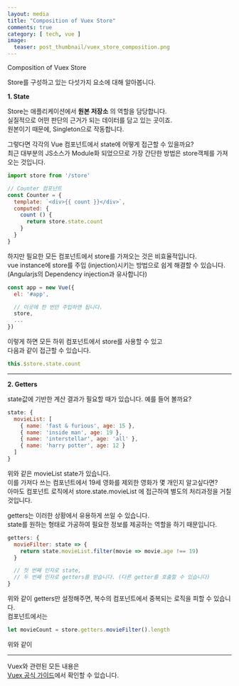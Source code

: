 ```yaml
---
layout: media
title: "Composition of Vuex Store"
comments: true
category: [ tech, vue ]
image:
  teaser: post_thumbnail/vuex_store_composition.png
---
```


Composition of Vuex Store

Store를 구성하고 있는 다섯가지 요소에 대해 알아봅니다.

**1. State**  

Store는 애플리케이션에서 **원본 저장소** 의 역할을 담당합니다.  
실질적으로 어떤 판단의 근거가 되는 데이터를 담고 있는 곳이죠.  
원본이기 때문에, Singleton으로 작동합니다.

그렇다면 각각의 Vue 컴포넌트에서 state에 어떻게 접근할 수 있을까요?  
최근 대부분의 JS소스가 Module화 되었으므로 가장 간단한 방법은 store객체를 가져오는 것입니다.  

```js
import store from '/store'

// Counter 컴포넌트
const Counter = {
  template: `<div>{{ count }}</div>`,
  computed: {
    count () {
      return store.state.count
    }
  }
}  
```

하지만 필요한 모든 컴포넌트에서 store를 가져오는 것은 비효율적입니다.  
vue instance에 store를 주입 (injection)시키는 방법으로 쉽게 해결할 수 있습니다.  
(Angularjs의 Dependency injection과 유사합니다)

```js
const app = new Vue({
  el: '#app',

  // 이곳에 한 번만 주입하면 됩니다.
  store,
  ...
})
```

이렇게 하면 모든 하위 컴포넌트에서 store를 사용할 수 있고  
다음과 같이 접근할 수 있습니다.

```js
this.$store.state.count
```

-----

**2. Getters**  

state값에 기반한 계산 결과가 필요할 때가 있습니다.
예를 들어 볼까요?

```js
state: {
  movieList: [
    { name: 'fast & furious', age: 15 },
    { name: 'inside man', age: 19 },
    { name: 'interstellar', age: 'all' },
    { name: 'harry potter', age: 12 }
  ]
}
```

위와 같은 movieList state가 있습니다.  
이를 가져다 쓰는 컴포넌트에서 19세 영화를 제외한 영화가 몇 개인지 알고싶다면?  
아마도 컴포넌트 로직에서 store.state.movieList 에 접근하여 별도의 처리과정을 거칠 것입니다.  

getters는 이러한 상황에서 유용하게 쓰일 수 있습니다.  
state를 원하는 형태로 가공하여 필요한 정보를 제공하는 역할을 하기 때문입니다.  

```js
getters: {
  movieFilter: state => {
    return state.movieList.filter(movie => movie.age !== 19)
  }

  // 첫 번째 인자로 state,
  // 두 번째 인자로 getters를 받습니다. (다른 getter를 호출할 수 있습니다)
}
```

위와 같이 getters만 설정해주면, 복수의 컴포넌트에서 중복되는 로직을 피할 수 있습니다.  
컴포넌트에서는  

```js
let movieCount = store.getters.movieFilter().length
```

위와 같이

-----





Vuex와 관련된 모든 내용은  
[Vuex 공식 가이드](https://vuex.vuejs.org/kr/guide/)에서 확인할 수 있습니다.  
